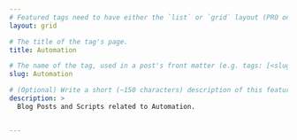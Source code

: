 ```yaml
---
# Featured tags need to have either the `list` or `grid` layout (PRO only).
layout: grid

# The title of the tag's page.
title: Automation

# The name of the tag, used in a post's front matter (e.g. tags: [<slug>]).
slug: Automation

# (Optional) Write a short (~150 characters) description of this featured tag.
description: >
  Blog Posts and Scripts related to Automation.


---
```

